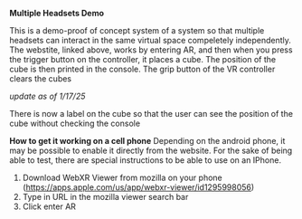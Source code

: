 **Multiple Headsets Demo**

This is a demo-proof of concept system of a system so that multiple headsets can interact in the same virtual space compeletely independently.
The webstite, linked above, works by entering AR, and then when you press the trigger button on the controller, it places a cube.
The position of the cube is then printed in the console. The grip button of the VR controller clears the cubes

_update as of 1/17/25_

There is now a label on the cube so that the user can see the position of the cube without checking the console

**How to get it working on a cell phone**
Depending on the android phone, it may be possible to enable it directly from the website. For the sake of being able to test, there are special
instructions to be able to use on an IPhone.

1. Download WebXR Viewer from mozilla on your phone (https://apps.apple.com/us/app/webxr-viewer/id1295998056)
2. Type in URL in the mozilla viewer search bar
3. Click enter AR
